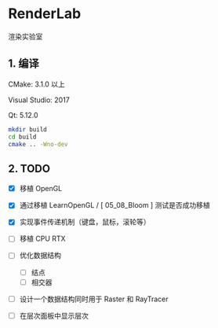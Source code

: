 # RenderLab

渲染实验室

## 1. 编译

CMake: 3.1.0 以上

Visual Studio: 2017

Qt: 5.12.0

```bash
mkdir build
cd build
cmake .. -Wno-dev
```

## 2. TODO

- [x] 移植 OpenGL
- [x] 通过移植 LearnOpenGL / [ 05_08_Bloom ] 测试是否成功移植
- [x] 实现事件传递机制（键盘，鼠标，滚轮等）
- [ ] 移植 CPU RTX
- [ ] 优化数据结构
  - [ ] 结点
  - [ ] 相交器
- [ ] 设计一个数据结构同时用于 Raster 和 RayTracer
- [ ] 在层次面板中显示层次

